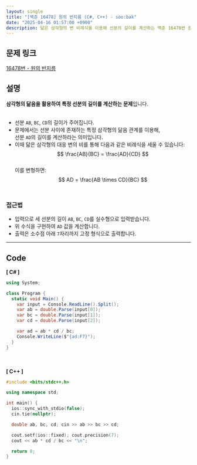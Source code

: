 ```yaml
---
layout: single
title: "[백준 16478] 원의 반지름 (C#, C++) - soo:bak"
date: "2025-04-16 01:57:00 +0900"
description: 닮은 삼각형의 변 비례식을 이용해 선분의 길이를 계산하는 백준 16478번 원의 반지름 문제의 C# 및 C++ 풀이 및 해설
---
```


## 문제 링크
[16478번 - 원의 반지름](https://www.acmicpc.net/problem/16478)

## 설명
**삼각형의 닮음을 활용하여 특정 선분의 길이를 계산하는 문제**입니다.<br>
<br>

- 선분 `AB`, `BC`, `CD`의 길이가 주어집니다.<br>
- 문제에서는 선분 사이에 존재하는 특정 삼각형의 닮음 관계를 이용해,<br>
  선분 `AD`의 길이를 계산하라는 의미입니다.<br>
- 이때 닮은 삼각형의 대응 변의 비를 통해 다음과 같은 비례식을 세울 수 있습니다:<br>
  $$ \frac{AB}{BC} = \frac{AD}{CD} $$<br>
  이를 변형하면:<br>
  $$ AD = \frac{AB \times CD}{BC} $$<br>

### 접근법
- 입력으로 세 선분의 길이 `AB`, `BC`, `CD`를 실수형으로 입력받습니다.<br>
- 위 수식을 구현하여 `AD` 값을 계산합니다.<br>
- 출력은 소수점 아래 `7`자리까지 고정 형식으로 출력합니다.<br>

---

## Code
<b>[ C# ] </b>
<br>

```csharp
using System;

class Program {
  static void Main() {
    var input = Console.ReadLine().Split();
    var ab = double.Parse(input[0]);
    var bc = double.Parse(input[1]);
    var cd = double.Parse(input[2]);

    var ad = ab * cd / bc;
    Console.WriteLine($"{ad:F7}");
  }
}
```

<br><br>
<b>[ C++ ] </b>
<br>

```cpp
#include <bits/stdc++.h>

using namespace std;

int main() {
  ios::sync_with_stdio(false);
  cin.tie(nullptr);

  double ab, bc, cd; cin >> ab >> bc >> cd;

  cout.setf(ios::fixed); cout.precision(7);
  cout << ab * cd / bc << "\n";

  return 0;
}
```
